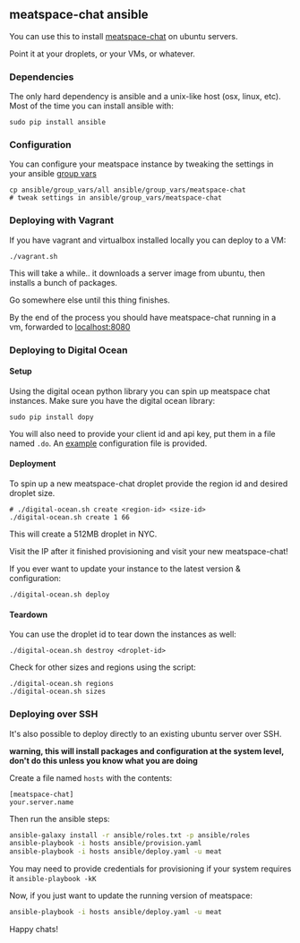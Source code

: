 ## meatspace-chat ansible

You can use this to install [meatspace-chat](https://github.com/meatspaces/meatspace-chat) on ubuntu servers.

Point it at your droplets, or your VMs, or whatever.

### Dependencies

The only hard dependency is ansible and a unix-like host (osx, linux, etc). Most of the time you can install ansible with:

    sudo pip install ansible

### Configuration

You can configure your meatspace instance by tweaking the settings in your ansible [group vars](https://github.com/eggsby/meatspace-chat-ansible/blob/master/ansible/group_vars/all)

    cp ansible/group_vars/all ansible/group_vars/meatspace-chat
    # tweak settings in ansible/group_vars/meatspace-chat

### Deploying with Vagrant

If you have vagrant and virtualbox installed locally you can deploy to a VM:

    ./vagrant.sh

This will take a while.. it downloads a server image from ubuntu, then installs a bunch of packages.

Go somewhere else until this thing finishes.

By the end of the process you should have meatspace-chat running in a vm, forwarded to [localhost:8080](http://localhost:8080)


### Deploying to Digital Ocean

#### Setup

Using the digital ocean python library you can spin up meatspace chat instances. Make sure you have the digital ocean library:

    sudo pip install dopy

You will also need to provide your client id and api key, put them in a file named `.do`. An [example](https://github.com/eggsby/meatspace-chat-ansible/blob/master/.do.example) configuration file is provided.

#### Deployment

To spin up a new meatspace-chat droplet provide the region id and desired droplet size.

    # ./digital-ocean.sh create <region-id> <size-id>
    ./digital-ocean.sh create 1 66

This will create a 512MB droplet in NYC.

Visit the IP after it finished provisioning and visit your new meatspace-chat!

If you ever want to update your instance to the latest version & configuration:

    ./digital-ocean.sh deploy

#### Teardown

You can use the droplet id to tear down the instances as well:

```
./digital-ocean.sh destroy <droplet-id>
```

Check for other sizes and regions using the script:

```
./digital-ocean.sh regions
./digital-ocean.sh sizes
```


### Deploying over SSH

It's also possible to deploy directly to an existing ubuntu server over SSH.

**warning, this will install packages and configuration at the system level, don't do this unless you know what you are doing**

Create a file named `hosts` with the contents:

```
[meatspace-chat]
your.server.name
```

Then run the ansible steps:

```sh
ansible-galaxy install -r ansible/roles.txt -p ansible/roles
ansible-playbook -i hosts ansible/provision.yaml
ansible-playbook -i hosts ansible/deploy.yaml -u meat
```

You may need to provide credentials for provisioning if your system requires it `ansible-playbook -kK`

Now, if you just want to update the running version of meatspace:

```sh
ansible-playbook -i hosts ansible/deploy.yaml -u meat
```

Happy chats!
